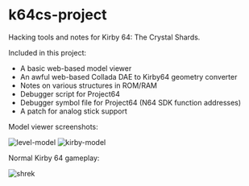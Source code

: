 # k64cs-project
Hacking tools and notes for Kirby 64: The Crystal Shards.

Included in this project:
* A basic web-based model viewer
* An awful web-based Collada DAE to Kirby64 geometry converter
* Notes on various structures in ROM/RAM
* Debugger script for Project64
* Debugger symbol file for Project64 (N64 SDK function addresses)
* A patch for analog stick support

Model viewer screenshots:

![level-model](https://i.gyazo.com/c7e89c6ecde8d88b9388e25a96335f8e.png)
![kirby-model](https://i.gyazo.com/cf9ec893c42a36adaf76876f7cd79ccc.png)

Normal Kirby 64 gameplay:

![shrek](https://i.gyazo.com/6135174ac8b1a7bd6c9ff5c3c4c575fd.gif)
